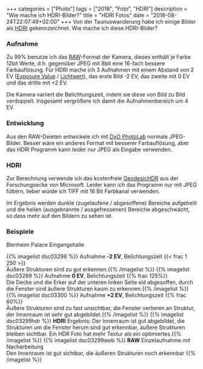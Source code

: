 +++
categories  = ["Photo"]
tags        = ["2018", "Foto", "HDRI"]
description = "Wie mache ich HDRI-Bilder?"
title       = "HDRI Fotos"
date        = "2018-08-24T22:07:49+02:00"
+++
Von der Taunuswanderung habe ich einige Bilder als [HDRI][] gekennzeichnet.
Wie mache ich diese HDRI-Bilder?
<!--more-->

### Aufnahme

Zu 99% benutze ich das [RAW][]-Format der Kamera, dieses enthält je Farbe 12bit Werte, d.h. gegenüber JPEG mit 8bit eine 16-fach bessere Farbauflösung.
Für HDRI mache ich 3 Aufnahmen mit einem Abstand von 2 EV ([Exposure Value][] / [Lichtwert][]), das erste Bild -2 EV, das zweite mit 0 EV und das dritte mit +2 EV. 

Die Kamera variiert die Belichtungszeit, indem sie diese von Bild zu Bild verdoppelt. Insgesamt vergrößere ich damit die Aufnahmenbereich um 4 EV.

### Entwicklung

Aus den RAW-Deieten entwickele ich mit [DxO PhotoLab][] normale JPEG-Bilder.  Besser wäre ein anderes Format mit besserer Farbauflösung, aber das HDRI Programm kann leider nur JPEG als Eingabe verwenden.

### HDRI 

Zur Berechnung verwende ich das kostenfreie [GeodesicHDR][] aus der Forschungsecke von Microsoft. Leider kann ich das Programm nur mit JPEG füttern, lieber würde ich TIFF mit 16 Bit Farbkanal verwenden.

Im Ergebnis werden dunkle (zugelaufene / abgesoffene) Bereiche aufgehellt und die hellen (ausgebrannte / ausgefressenen) Bereiche abgeschwächt, so dass mehr auf den Bildern zu sehen ist.

### Beispiele 

Blenheim Palace Eingangshalle

{{% imagelist dsc03298    %}} Aufnahme **-2 EV**, Belichtungszeit {{< frac 1 250 >}}<br/>Äußere Strukturen sind zu gut erkennen.{{% /imagelist %}}
{{% imagelist dsc03299    %}} Aufnahme  **0 EV**, Belichtungszeit {{% frac 125%}}<br/>Die Decke und die Erker auf der unteren linken Seite sid abgesoffen, durch die Fenster sind äußere Strukturen kaum zu erkennen.{{% /imagelist %}}
{{% imagelist dsc03300    %}} Aufnahme **+2 EV**, Belichtungszeit {{% frac 60%}}<br/>Äußere Strukturen sind zu fast unsichtbar, die Fenster verlieren an Struktur, der Innenraum ist sehr gut abgebildet.{{% /imagelist %}}
{{% imagelist dsc03299hdr %}} **HDRI** Ergebnis: Der Innenraum ist gut abgebildet, die Strukturen um die Fenster herum sind gut erkennbar, äußere Strukturen bleiben sichtbar. Ein HDR Foto hat mehr Textur als ein optimiertes.{{% /imagelist %}}
{{% imagelist dsc03299web %}} **RAW** Einzelaufnahme mit Nacharbeitung<br/>Den Innenraum ist gut sichtbar, die äußeren Strukturen noch erkennbar {{% /imagelist %}}


[HDRI]: https://de.wikipedia.org/wiki/HDRI-Erzeugung_aus_Belichtungsreihen "HDRI-Erzeugung aus Belichtungsreihen" 
[Exposure Value]: https://en.wikipedia.org/wiki/Exposure_value "Wiki Exposure value"
[Lichtwert]: https://de.wikipedia.org/wiki/Lichtwert "Wiki Lichtwert"
[DxO PhotoLab]:https://www.dxo.com/de/dxo-photolab/ "DxO PhotoLab Foto-Software"
[GeodesicHDR]: https://www.microsoft.com/en-us/download/details.aspx?id=52481 "Geodesic High-Dynamic-Range Photography Tool"
[RAW]: https://de.wikipedia.org/wiki/Rohdatenformat "Wiki Rohdatenformat"
